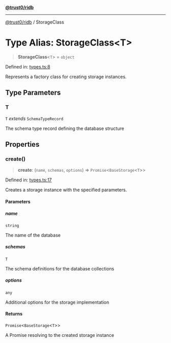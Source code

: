 [**@trust0/ridb**](../README.md)

***

[@trust0/ridb](../README.md) / StorageClass

# Type Alias: StorageClass\<T\>

> **StorageClass**\<`T`\> = `object`

Defined in: [types.ts:8](https://github.com/trust0-project/RIDB/blob/104aa2879acd25a4cc9a5ad43a4aff29b2b5117a/packages/ridb/src/types.ts#L8)

Represents a factory class for creating storage instances.

## Type Parameters

### T

`T` *extends* `SchemaTypeRecord`

The schema type record defining the database structure

## Properties

### create()

> **create**: (`name`, `schemas`, `options`) => `Promise`\<`BaseStorage`\<`T`\>\>

Defined in: [types.ts:17](https://github.com/trust0-project/RIDB/blob/104aa2879acd25a4cc9a5ad43a4aff29b2b5117a/packages/ridb/src/types.ts#L17)

Creates a storage instance with the specified parameters.

#### Parameters

##### name

`string`

The name of the database

##### schemas

`T`

The schema definitions for the database collections

##### options

`any`

Additional options for the storage implementation

#### Returns

`Promise`\<`BaseStorage`\<`T`\>\>

A Promise resolving to the created storage instance
